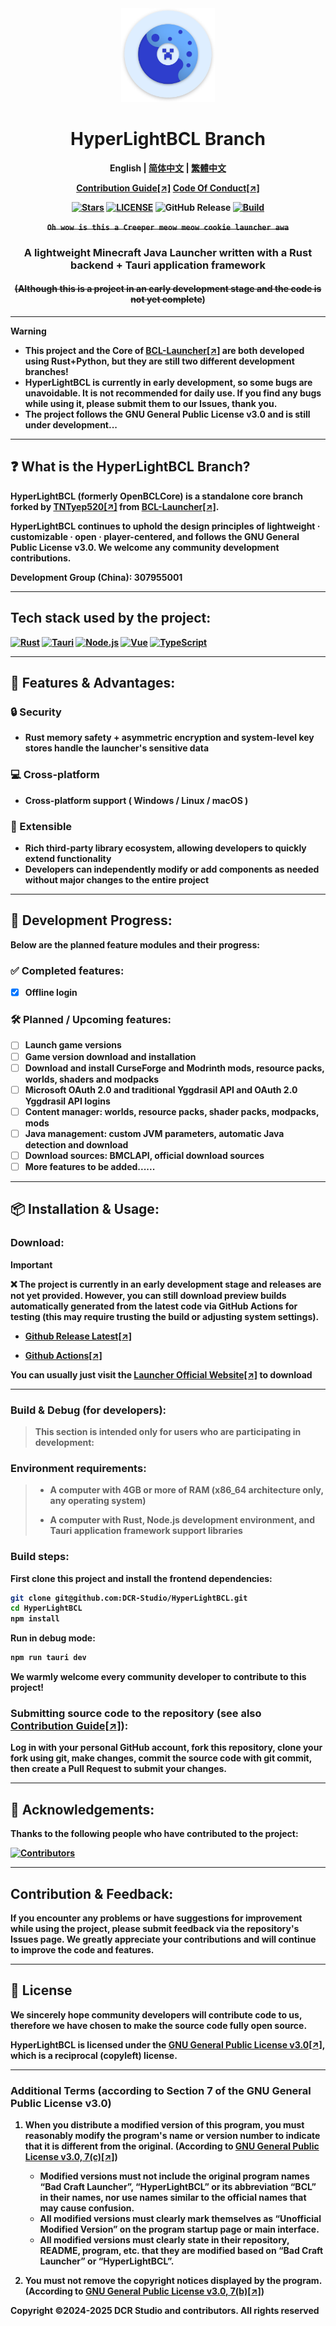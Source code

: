 <div align="center">

<a href="https://github.com/DCR-Studio/HyperLightBCL">

<img src="https://github.com/DCR-Studio/HyperLightBCL/blob/main/docs/images/logo.svg" alt="Logo" width="150" height="150">
</a>

# HyperLightBCL Branch

<b>English | <a href="https://github.com/DCR-Studio/HyperLightBCL/blob/main/docs/README_zh_hans.md">简体中文</a> | <a href="https://github.com/DCR-Studio/HyperLightBCL/blob/main/docs/README_zh_hant.md">繁體中文</a>
</p>

[Contribution Guide[↗]](https://github.com/DCR-Studio/HyperLightBCL/blob/main/docs/CONTRIBUTING.md)
[Code Of Conduct[↗]](https://github.com/DCR-Studio/HyperLightBCL/blob/main/docs/CODE_OF_CONDUCT.md)

[![Stars](https://img.shields.io/github/stars/DCR-Studio/HyperLightBCL?style=for-the-badge&logo=data:image/svg%2bxml;base64,PHN2ZyB4bWxucz0iaHR0cDovL3d3dy53My5vcmcvMjAwMC9zdmciIHZlcnNpb249IjEiIHdpZHRoPSIxNiIgaGVpZ2h0PSIxNiI+PHBhdGggZD0iTTggLjI1YS43NS43NSAwIDAgMSAuNjczLjQxOGwxLjg4MiAzLjgxNSA0LjIxLjYxMmEuNzUuNzUgMCAwIDEgLjQxNiAxLjI3OWwtMy4wNDYgMi45Ny43MTkgNC4xOTJhLjc1MS43NTEgMCAwIDEtMS4wODguNzkxTDggMTIuMzQ3bC0zLjc2NiAxLjk4YS43NS43NSAwIDAgMS0xLjA4OC0uNzlsLjcyLTQuMTk0TC44MTggNi4zNzRhLjc1Ljc1IDAgMCAxIC40MTYtMS4yOGw0LjIxLS42MTFMNy4zMjcuNjY4QS43NS43NSAwIDAgMSA4IC4yNVoiIGZpbGw9IiNlYWM1NGYiLz48L3N2Zz4=&logoSize=auto&label=Stars&labelColor=444444&color=eac54f)](https://github.com/DCR-Studio/HyperLightBCL)
[![LICENSE](https://img.shields.io/github/license/DCR-Studio/HyperLightBCL?style=for-the-badge)](https://github.com/DCR-Studio/HyperLightBCL/blob/main/LICENSE)
![GitHub Release](https://img.shields.io/github/v/release/DCR-Studio/HyperLightBCL?label=Release&logo=github&style=for-the-badge)
[![Build](https://img.shields.io/badge/GitHub%20Actions-Build-181717?logo=github&logoColor=white&style=for-the-badge)](https://github.com/DCR-Studio/HyperLightBCL/actions)

 ~~**```Oh wow is this a Creeper meow meow cookie launcher awa```**~~

### A lightweight Minecraft Java Launcher written with a Rust backend + Tauri application framework
#### ~~(Although this is a project in an **early development stage and the code is not yet complete**~~)

</div>

---

> [!WARNING]
> * This project and the Core of [**BCL-Launcher[↗]**](https://github.com/DCR-Studio/BCL-Launcher) are both developed using **Rust+Python**, but they are still **two different development branches!**
> * HyperLightBCL is currently in **early development**, so some bugs are unavoidable. It is not recommended for daily use. If you find any bugs while using it, please **submit them to our Issues**, thank you.
> * The project follows the **GNU General Public License v3.0** and is still under development...

---

## ❓ What is the HyperLightBCL Branch?
**HyperLightBCL** (formerly **OpenBCLCore**) is a standalone core branch forked by [**TNTyep520[↗]**](https://github.com/TNTyep520) from [**BCL-Launcher[↗]**](https://github.com/DCR-Studio/BCL-Launcher).

HyperLightBCL continues to uphold the design principles of **lightweight · customizable · open · player-centered**, and follows the **GNU General Public License v3.0**. We welcome any community development contributions.

**Development Group (China): 307955001**

---

## Tech stack used by the project:
[![Rust](https://img.shields.io/badge/Rust-000000?logo=rust&logoColor=white&style=for-the-badge)](https://www.rust-lang.org/)
[![Tauri](https://img.shields.io/badge/Tauri-v2-FFC131?style=for-the-badge&logo=tauri&logoColor=white&labelColor=24C8DB)](https://tauri.app/)
[![Node.js](https://img.shields.io/badge/Node.js-339933?style=for-the-badge&logo=nodedotjs&logoColor=white)](https://nodejs.org/)
[![Vue](https://img.shields.io/badge/Vue.js-35495E?style=for-the-badge&logo=vuedotjs&logoColor=4FC08D)](https://vuejs.org/)
[![TypeScript](https://img.shields.io/badge/TypeScript-007ACC?style=for-the-badge&logo=typescript&logoColor=white)](https://www.typescriptlang.org/)

---

## 🚀 Features & Advantages:

### 🔒 Security

- Rust memory safety + asymmetric encryption and system-level key stores handle the launcher's sensitive data

### 💻 Cross-platform

- Cross-platform support ( Windows / Linux / macOS )

### 🧩 Extensible

- Rich third-party library ecosystem, allowing developers to quickly extend functionality
- Developers can independently modify or add components as needed without major changes to the entire project

---

## 📆 Development Progress:
Below are the planned feature modules and their progress:

### ✅ Completed features:

* [x] Offline login

### 🛠️ Planned / Upcoming features:

* [ ] Launch game versions
* [ ] Game version download and installation
* [ ] Download and install CurseForge and Modrinth mods, resource packs, worlds, shaders and modpacks
* [ ] Microsoft OAuth 2.0 and traditional Yggdrasil API and OAuth 2.0 Yggdrasil API logins
* [ ] Content manager: worlds, resource packs, shader packs, modpacks, mods
* [ ] Java management: custom JVM parameters, automatic Java detection and download
* [ ] Download sources: BMCLAPI, official download sources
* [ ] More features to be added......

---

## 📦 Installation & Usage:

### Download:

> [!IMPORTANT]  
> ❌ The project is currently in an **early development stage** and releases are not yet provided. However, you can still download preview builds automatically generated from the latest code via **GitHub Actions** for testing (this may require trusting the build or adjusting system settings).
>
> - [**Github Release Latest[↗]**](https://github.com/DCR-Studio/HyperLightBCL/releases/latest)
>
> - [**Github Actions[↗]**](https://github.com/DCR-Studio/HyperLightBCL/actions)

You can usually just visit the [**Launcher Official Website[↗]**](https://launcher.dcrstudio.top/hyperlightbcl/download) to download

---

### Build & Debug (for developers):

> This section is intended only for users who are **participating in development**:

### Environment requirements:

> * A computer with 4GB or more of RAM **(x86_64 architecture only, any operating system)**
>
> * A computer with **Rust, Node.js development environment, and Tauri application framework support libraries**

### Build steps:

First clone this project and install the **frontend dependencies**:

```bash
git clone git@github.com:DCR-Studio/HyperLightBCL.git
cd HyperLightBCL
npm install
```

Run in **debug mode**:

```bash
npm run tauri dev
```

We warmly welcome **every community developer to contribute to this project!**

### Submitting source code to the repository (see also [Contribution Guide[↗]](https://github.com/DCR-Studio/HyperLightBCL/blob/main/docs/CONTRIBUTING.md)):

**Log in with your personal GitHub account, fork this repository, clone your fork using git, make changes, commit the source code with git commit, then create a Pull Request to submit your changes.**

---

## 🌟 Acknowledgements:
**Thanks to the following people who have contributed to the project:**

[![Contributors](https://contrib.rocks/image?repo=DCR-Studio/HyperLightBCL)](https://github.com/DCR-Studio/HyperLightBCL/graphs/contributors)

---

## Contribution & Feedback:

If you encounter any problems or have suggestions for improvement while using the project, please submit feedback via the repository's Issues page. We greatly appreciate your contributions and will continue to improve the code and features.

---

## 📜 License

We sincerely hope community developers will contribute code to us, therefore we have chosen to make the source code fully open source.

**HyperLightBCL** is licensed under the **[GNU General Public License v3.0[↗]](https://github.com/DCR-Studio/HyperLightBCL/blob/main/LICENSE)**, which is a reciprocal (copyleft) license.

---

### Additional Terms (according to Section 7 of the GNU General Public License v3.0)

1. When you distribute a modified version of this program, you must reasonably modify the program's name or version number to indicate that it is different from the original. (According to [**GNU General Public License v3.0, 7(c)[↗]**](https://github.com/DCR-Studio/HyperLightBCL/blob/main/LICENSE))
   - Modified versions **must not include the original program names “Bad Craft Launcher”, “HyperLightBCL” or its abbreviation “BCL” in their names, nor use names similar to the official names that may cause confusion.**
   - All modified versions **must clearly mark themselves as “Unofficial Modified Version” on the program startup page or main interface.**
   - All modified versions **must clearly state in their repository, README, program, etc. that they are modified based on “Bad Craft Launcher” or “HyperLightBCL”.**

2. You **must not remove the copyright notices displayed by the program.** (According to [**GNU General Public License v3.0, 7(b)[↗]**](https://github.com/DCR-Studio/HyperLightBCL/blob/main/LICENSE#L368-L370))

**Copyright ©2024-2025 DCR Studio and contributors. All rights reserved**
